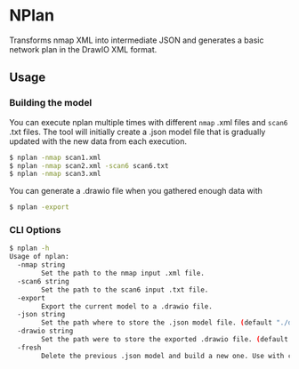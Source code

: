 # NPlan

Transforms nmap XML into intermediate JSON and generates a basic network plan in the DrawIO XML format.

## Usage

### Building the model

You can execute nplan multiple times with different `nmap` .xml files and `scan6` .txt files. The tool will initially create a .json model file that is gradually updated with the new data from each execution.

```sh
$ nplan -nmap scan1.xml
$ nplan -nmap scan2.xml -scan6 scan6.txt
$ nplan -nmap scan3.xml
```

You can generate a .drawio file when you gathered enough data with

```sh
$ nplan -export
```

### CLI Options

```sh
$ nplan -h
Usage of nplan:
  -nmap string
    	Set the path to the nmap input .xml file.
  -scan6 string
    	Set the path to the scan6 input .txt file.
  -export
    	Export the current model to a .drawio file.
  -json string
    	Set the path where to store the .json model file. (default "./dist/scan.json")
  -drawio string
    	Set the path were to store the exported .drawio file. (default "./dist/plan.drawio")
  -fresh
    	Delete the previous .json model and build a new one. Use with caution.
```
